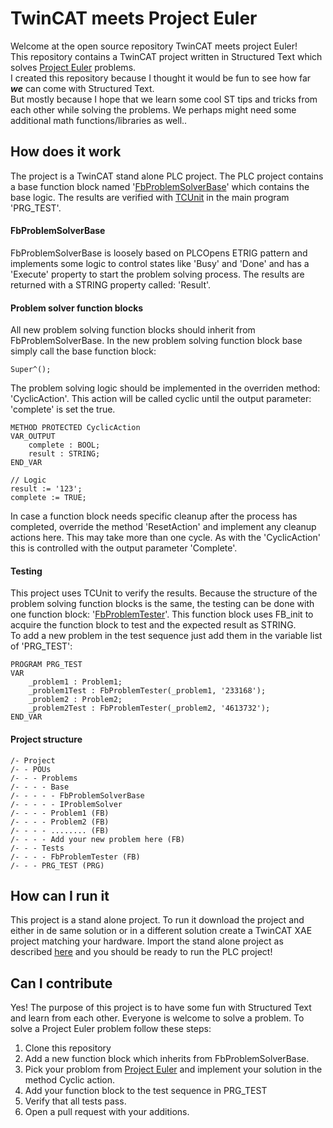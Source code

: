 # TwinCAT meets Project Euler
Welcome at the open source repository TwinCAT meets project Euler!  
This repository contains a TwinCAT project written in Structured Text which solves [Project Euler](https://projecteuler.net/) problems.  
I created this repository because I thought it would be fun to see how far _**we**_ can come with Structured Text.  
But mostly because I hope that we learn some cool ST tips and tricks from each other while solving the problems. We perhaps might need some additional math functions/libraries as well..

## How does it work
The project is a TwinCAT stand alone PLC project. The PLC project contains a base function block named '[FbProblemSolverBase](ProjectEuler/POUs/Problems/Base/FbProblemSolverBase.TcPOU)' which contains the base logic. The results are verified with [TCUnit](https://tcunit.org) in the main program 'PRG_TEST'.

#### FbProblemSolverBase
FbProblemSolverBase is loosely based on PLCOpens ETRIG pattern and implements some logic to control states like 'Busy' and 'Done' and has a 'Execute' property to start the problem solving process. The results are returned with a STRING property called: 'Result'.

#### Problem solver function blocks
All new problem solving function blocks should inherit from FbProblemSolverBase. In the new problem solving function block base simply call the base function block:
```
Super^();
```

The problem solving logic should be implemented in the overriden method: 'CyclicAction'. This action will be called cyclic until the output parameter: 'complete' is set the true.
```
METHOD PROTECTED CyclicAction
VAR_OUTPUT
    complete : BOOL;
    result : STRING;
END_VAR
```
```
// Logic
result := '123';
complete := TRUE;
```
In case a function block needs specific cleanup after the process has completed, override the method 'ResetAction' and implement any cleanup actions here. This may take more than one cycle. As with the 'CyclicAction' this is controlled with the output parameter 'Complete'.

#### Testing
This project uses TCUnit to verify the results. Because the structure of the problem solving function blocks is the same, the testing can be done with one function block: '[FbProblemTester](ProjectEuler/POUs/Tests/FbProblemTester.TcPOU)'. This function block uses FB_init to acquire the function block to test and the expected result as STRING.  
To add a new problem in the test sequence just add them in the variable list of 'PRG_TEST':
```
PROGRAM PRG_TEST
VAR
    _problem1 : Problem1;
    _problem1Test : FbProblemTester(_problem1, '233168');
    _problem2 : Problem2;
    _problem2Test : FbProblemTester(_problem2, '4613732');
END_VAR
```

#### Project structure
```
/- Project
/- - POUs
/- - - Problems
/- - - - Base
/- - - - - FbProblemSolverBase
/- - - - - IProblemSolver
/- - - - Problem1 (FB)
/- - - - Problem2 (FB)
/- - - - ........ (FB)
/- - - - Add your new problem here (FB)
/- - - Tests
/- - - - FbProblemTester (FB)
/- - - PRG_TEST (PRG)  
```
## How can I run it
This project is a stand alone project. To run it download the project and either in de same solution or in a different solution create a TwinCAT XAE project matching your hardware. Import the stand alone project as described [here](https://infosys.beckhoff.com/english.php?content=../content/1033/tc3_plc_intro/4278074763.html&id=) and you should be ready to run the PLC project!

## Can I contribute
Yes! The purpose of this project is to have some fun with Structured Text and learn from each other. Everyone is welcome to solve a problem.
To solve a Project Euler problem follow these steps:
 1. Clone this repository
 2. Add a new function block which inherits from FbProblemSolverBase.
 3. Pick your problom from [Project Euler](https://projecteuler.net/) and implement your solution in the method Cyclic action.
 4. Add your function block to the test sequence in PRG_TEST
 5. Verify that all tests pass.
 6. Open a pull request with your additions.
